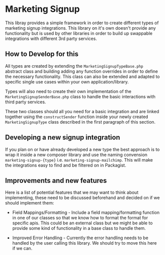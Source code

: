 # Marketing Signup

This libray provides a simple framework in order to create different types of marketing signup integrations. This library on it's own doesn't provide any functionality but is used by other libraries in order to build up swappable integrations with different 3rd party services.

## How to Develop for this

All types are created by extending the `MarketingSignupTypeBase.php` abstract class and building adding any function overrides in order to define the necessary functionality. This class can also be extended and adapted to specific single use cases within your own application/library.

Types will also need to create their own implementation of the `MarketingSignupSenderBase.php` class to handle the basic interactions with third party services.

These two classes should all you need for a basic integration and are linked together using the `constructSender` function inside your newly created `MarketingSignupType` class described in the first paragraph of this section.

## Developing a new signup integration

If you plan on or have already developed a new type the best approach is to wrap it inside a new composer library and use the naming convension `marketing-signup-{type}` i.e. `marketing-signup-mailchimp`. This will make the integrations easy to find and be filtered on in Packagist.

## Improvements and new features

Here is a list of potential features that we may want to think about implementing, these need to be discussed beforehand and decided on if we should implement them:

* Field Mappings/Formatting - Include a field mapping/formatting function in one of our classes so that we know how to format the format for specific apis. This could be an external class but we might be able to provide some kind of functionality in a base class to handle them.

* Improved Error Handling - Currently the error handling needs to be handled by the user calling this library. We should try to move this here if we can.